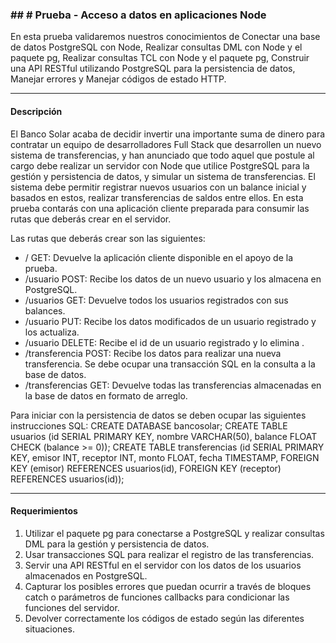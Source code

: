 ### ## # Prueba - Acceso a datos en aplicaciones Node
En esta prueba validaremos nuestros conocimientos de Conectar una base de datos PostgreSQL con Node, Realizar consultas DML con Node y el paquete pg, Realizar consultas TCL con Node y el paquete pg, Construir una API RESTful utilizando PostgreSQL para la persistencia de datos, Manejar errores y Manejar códigos de estado HTTP.

------------

#### Descripción
El Banco Solar acaba de decidir invertir una importante suma de dinero para contratar un equipo de desarrolladores Full Stack que desarrollen un nuevo sistema de transferencias, y han anunciado que todo aquel que postule al cargo debe realizar un servidor con Node que utilice PostgreSQL para la gestión y persistencia de datos, y simular un sistema de transferencias.
El sistema debe permitir registrar nuevos usuarios con un balance inicial y basados en estos, realizar transferencias de saldos entre ellos.
En esta prueba contarás con una aplicación cliente preparada para consumir las rutas que deberás crear en el servidor.

Las rutas que deberás crear son las siguientes:
- / GET: Devuelve la aplicación cliente disponible en el apoyo de la prueba.
- /usuario POST: Recibe los datos de un nuevo usuario y los almacena en PostgreSQL.
- /usuarios GET: Devuelve todos los usuarios registrados con sus balances.
- /usuario PUT: Recibe los datos modificados de un usuario registrado y los actualiza.
- /usuario DELETE: Recibe el id de un usuario registrado y lo elimina .
- /transferencia POST: Recibe los datos para realizar una nueva transferencia. Se debe ocupar una transacción SQL en la consulta a la base de datos.
- /transferencias GET: Devuelve todas las transferencias almacenadas en la base de datos en formato de arreglo.

Para iniciar con la persistencia de datos se deben ocupar las siguientes instrucciones SQL:
CREATE DATABASE bancosolar;
CREATE TABLE usuarios (id SERIAL PRIMARY KEY, nombre VARCHAR(50), 
balance FLOAT CHECK (balance >= 0));
CREATE TABLE transferencias (id SERIAL PRIMARY KEY, emisor INT, receptor 
INT, monto FLOAT, fecha TIMESTAMP, FOREIGN KEY (emisor) REFERENCES
usuarios(id), FOREIGN KEY (receptor) REFERENCES usuarios(id));

------------

#### Requerimientos
1. Utilizar el paquete pg para conectarse a PostgreSQL y realizar consultas DML para la gestión y persistencia de datos.
2. Usar transacciones SQL para realizar el registro de las transferencias.
3. Servir una API RESTful en el servidor con los datos de los usuarios almacenados en PostgreSQL.
4. Capturar los posibles errores que puedan ocurrir a través de bloques catch o parámetros de funciones callbacks para condicionar las funciones del servidor. 
5. Devolver correctamente los códigos de estado según las diferentes situaciones.